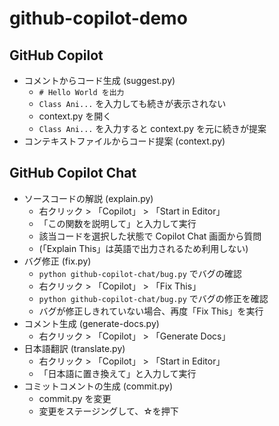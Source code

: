 # github-copilot-demo


## GitHub Copilot
- コメントからコード生成 (suggest.py)
  - `# Hello World を出力`
  - `Class Ani...` を入力しても続きが表示されない
  - context.py を開く
  - `Class Ani...` を入力すると context.py を元に続きが提案
- コンテキストファイルからコード提案 (context.py)


## GitHub Copilot Chat
- ソースコードの解説 (explain.py)
  - 右クリック > 「Copilot」 > 「Start in Editor」
  - 「この関数を説明して」と入力して実行
  - 該当コードを選択した状態で Copilot Chat 画面から質問
  - (「Explain This」は英語で出力されるため利用しない)
- バグ修正 (fix.py)
  - `python github-copilot-chat/bug.py` でバグの確認
  - 右クリック > 「Copilot」 > 「Fix This」
  - `python github-copilot-chat/bug.py` でバグの修正を確認
  - バグが修正しきれていない場合、再度「Fix This」を実行
- コメント生成 (generate-docs.py)
  - 右クリック > 「Copilot」 > 「Generate Docs」
- 日本語翻訳 (translate.py)
  - 右クリック > 「Copilot」 > 「Start in Editor」
  - 「日本語に置き換えて」と入力して実行
- コミットコメントの生成 (commit.py)
  - commit.py を変更
  - 変更をステージングして、☆を押下

